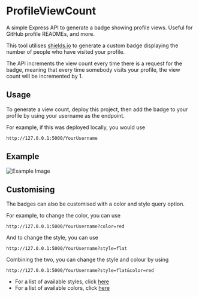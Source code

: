 # ProfileViewCount
A simple Express API to generate a badge showing profile views.
Useful for GitHub profile READMEs, and more.

This tool utilises [shields.io](https://shields.io) to generate
a custom badge displaying the number of people who have visited
your profile.

The API increments the view count every time there is a request
for the badge, meaning that every time somebody visits your
profile, the view count will be incremented by 1.

## Usage
To generate a view count, deploy this project, then add the
badge to your profile by using your username as the endpoint.

For example, if this was deployed locally, you would use
```
http://127.0.0.1:5000/YourUsername
```

## Example
![Example Image](https://cdn.techy.lol/img/URS90.png)

## Customising
The badges can also be customised with a color and style
query option.

For example, to change the color, you can use
```
http://127.0.0.1:5000/YourUsername?color=red
```
And to change the style, you can use
```
http://127.0.0.1:5000/YourUsername?style=flat
```
Combining the two, you can change the style and colour by using
```
http://127.0.0.1:5000/YourUsername?style=flat&color=red
```

- For a list of available styles, click [here](https://shields.io/#styles)
- For a list of available colors, click [here](https://shields.io/#colors)